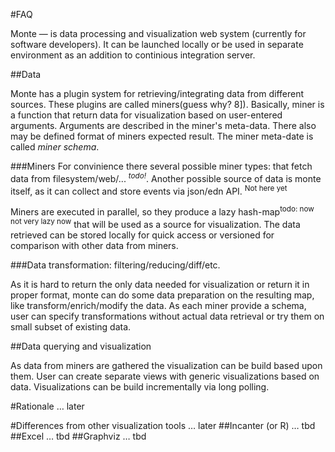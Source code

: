 #FAQ

Monte — is data processing and visualization web system (currently for software developers). It can be launched locally or be used in separate environment as an addition to continious integration server.

##Data

Monte has a plugin system for retrieving/integrating data from different sources. These plugins are called miners(guess why? 8]). Basically, miner is a function that return data for visualization based on user-entered arguments. Arguments are described in the miner's meta-data. There also may be defined format of miners expected result. The miner meta-date is called *miner schema*. 

###Miners
For convinience there several possible miner types: that fetch data from filesystem/web/... 
<sup>*todo!*</sup>. Another possible source of data is monte itself, as it can collect and store events via json/edn API. <sup>Not here yet</sup>

Miners are executed in parallel, so they produce a lazy hash-map<sup>todo: now not very lazy now</sup> that will be used as a source for visualization. The data retrieved can be stored locally for quick access or versioned for comparison with other data from miners. 

###Data transformation: filtering/reducing/diff/etc.

As it is hard to return the only data needed for visualization or return it in proper format, monte can do some data preparation on the resulting map, like transform/enrich/modify the data.
As each miner provide a schema, user can specify transformations without actual data retrieval or try them on small subset of existing data.


##Data querying and visualization

As data from miners are gathered the visualization can be build based upon them. User can create separate views with generic visualizations based on data. Visualizations can be build incrementally via long polling.

#Rationale
… later

#Differences from other visualization tools
… later
##Incanter (or R)
… tbd 
##Excel
… tbd
##Graphviz
… tbd
